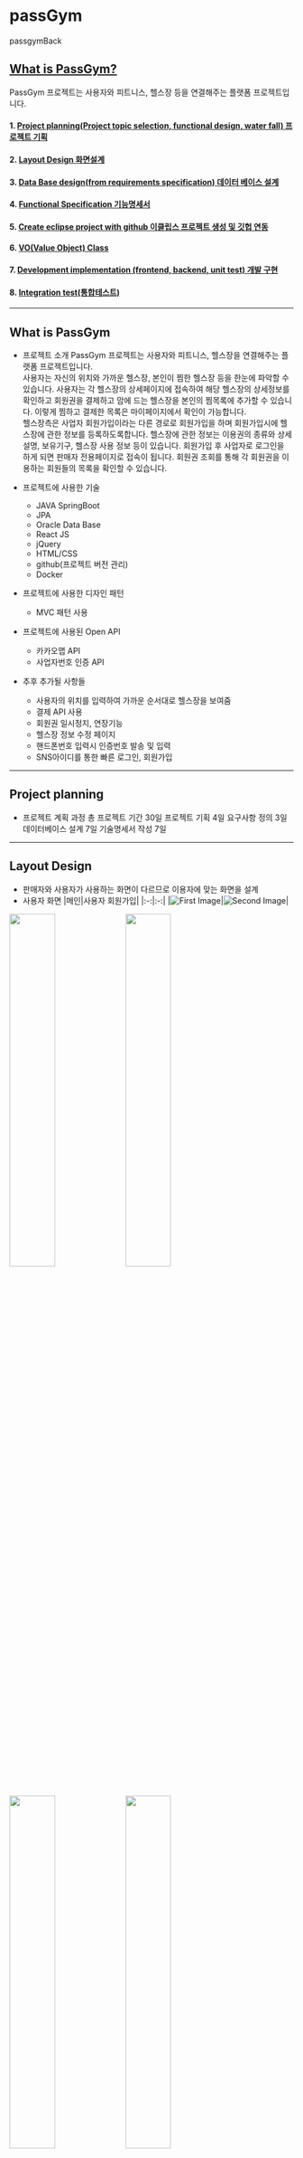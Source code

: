 # passGym
passgymBack

## [What is PassGym?](#what-is-passgym)
PassGym 프로젝트는 사용자와 피트니스, 헬스장 등을 연결해주는 플랫폼 프로젝트입니다.

#### 1. [Project planning(Project topic selection, functional design, water fall) 프로젝트 기획](#project-planning)
#### 2. [Layout Design 화면설계](#layout-design)
#### 3. [Data Base design(from requirements specification) 데이터 베이스 설계](#data-base-design)
#### 4. [Functional Specification 기능명세서](#functional-specification)
#### 5. [Create eclipse project with github 이클립스 프로젝트 생성 및 깃헙 연동](#create-eclipse-project-with-github)
#### 6. [VO(Value Object) Class](#value-object-class)
#### 7. [Development implementation (frontend, backend, unit test) 개발 구현](#development-implementation)
#### 8. [Integration test(통합테스트)](integration-test)

---------------------------------------------------------
## What is PassGym       

- 프로젝트 소개
  PassGym 프로젝트는 사용자와 피트니스, 헬스장을 연결해주는 플랫폼 프로젝트입니다.  
  사용자는 자신의 위치와 가까운 헬스장, 본인이 찜한 헬스장 등을 한눈에 파악할 수 있습니다. 사용자는 각 헬스장의 상세페이지에 접속하여 해당 헬스장의 상세정보를 확인하고 회원권을 결제하고 맘에 드는 헬스장을 본인의 찜목록에 추가할 수 있습니다. 이렇게 찜하고 결제한 목록은 마이페이지에서 확인이 가능합니다.  
  헬스장측은 사업자 회원가입이라는 다른 경로로 회원가입을 하며 회원가입시에 헬스장에 관한 정보를 등록하도록합니다. 헬스장에 관한 정보는 이용권의 종류와 상세설명, 보유기구, 헬스장 사용 정보 등이 있습니다. 회원가입 후 사업자로 로그인을 하게 되면 판매자 전용페이지로 접속이 됩니다. 회원권 조회를 통해 각 회원권을 이용하는 회원들의 목록을 확인할 수 있습니다.
  
- 프로젝트에 사용한 기술
   - JAVA SpringBoot
   - JPA
   - Oracle Data Base
   - React JS
   - jQuery
   - HTML/CSS
   - github(프로젝트 버전 관리)
   - Docker

- 프로젝트에 사용한 디자인 패턴
  - MVC 패턴 사용
   
- 프로젝트에 사용된 Open API
  - 카카오맵 API 
  - 사업자번호 인증 API

- 추후 추가될 사항들
  - 사용자의 위치를 입력하여 가까운 순서대로 헬스장을 보여줌
  - 결제 API 사용
  - 회원권 일시정지, 연장기능
  - 헬스장 정보 수정 페이지
  - 핸드폰번호 입력시 인증번호 발송 및 입력 
  - SNS아이디를 통한 빠른 로그인, 회원가입

---------------------------------------------------------
## Project planning   

- 프로젝트 계획 과정
  총 프로젝트 기간 30일  프로젝트 기획 4일 요구사항 정의 3일 데이터베이스 설계 7일 기술명세서 작성 7일
  
---------------------------------------------------------
## Layout Design
- 판매자와 사용자가 사용하는 화면이 다르므로 이용자에 맞는 화면을 설계
- 사용자 화면
|메인|사용자 회원가입|
|:-:|:-:|
|![First Image](https://images.pexels.com/photos/585759/pexels-photo-585759.jpeg?h=750&w=1260)|![Second Image](https://user-images.githubusercontent.com/95994880/156485454-c4ea527e-35a2-4407-981b-037b1eb351b9.png?h=750&w=1260)|
<img width="40%" src="https://user-images.githubusercontent.com/95994880/156485454-c4ea527e-35a2-4407-981b-037b1eb351b9.png"/>
<img width="40%" src="https://user-images.githubusercontent.com/95994880/156484863-5c031ea4-b8d7-4907-8d2a-c1edd0f895d7.png"/>
<img width="40%" src="https://user-images.githubusercontent.com/95994880/156485452-2e65406c-9419-4afd-8c9f-c4a23692980a.png"/>
<img width="40%" src="https://user-images.githubusercontent.com/95994880/156485456-71caddb5-95ce-4d47-8cd6-151169caca7f.png"/>
<img width="40%" src="https://user-images.githubusercontent.com/95994880/156485460-5e5edf0f-5d97-40e6-8bbf-b976deca8245.png"/>
<img width="40%" src="https://user-images.githubusercontent.com/95994880/156485463-77ed12e1-c1e8-4aef-b247-ddfba9a9d583.png"/>
<img width="40%" src="https://user-images.githubusercontent.com/95994880/156506419-4774a7e1-4f4a-4c4a-8176-b621ccc3d3ca.png"/>
<img width="40%" src="https://user-images.githubusercontent.com/95994880/156506659-e0c46209-ad35-4d6b-b136-7b8c048cec74.png"/>
- 판매자 화면
<img width="40%" src="https://user-images.githubusercontent.com/95994880/156485444-c9c6920f-fcb0-4547-b184-65f50c8225c4.png"/>
<img width="40%" src="https://user-images.githubusercontent.com/95994880/156485341-840656d8-0d7d-4d52-859c-575315bedf05.png"/>
<img width="40%" src="https://user-images.githubusercontent.com/95994880/156485447-e45b8e48-d4c0-4e2b-9a13-1c0e26ff3cce.png"/>
<img width="40%" src="https://user-images.githubusercontent.com/95994880/156485449-978ab3a2-37ce-4a68-9180-092520089e6e.png"/>
  
---------------------------------------------------------
## Data Base design

- 데이터베이스 설계 과정  
  Has a 관계에 중점을 두고 설계를 진행하였습니다. Owner와 User는 서로 다른 정보를 필요로 하지만 서로 완벽하게 독립적인 관계는 아니기 때문에 각 테이블간의 연결성을 우선적으로 고려하였습니다.
  
- initial DB design
![디비 설계]()

- DB ERD
![DB-ERD]()

--------------------------------------------------------
## Functional Specification

- 기술명세서 작성
  - https://docs.google.com/spreadsheets/d/1KWoKs7q8w8CywX_KmKA10uDT3iW2dMSPw1QK_EhPTA8/edit#gid=0
--------------------------------------------------------
## Create eclipse project with github

--------------------------------------------------------
## Value Object Class

--------------------------------------------------------
## Development implementation

--------------------------------------------------------
## Integration test
